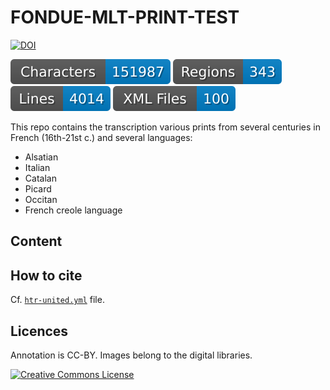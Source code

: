 # FONDUE-MLT-PRINT-TEST

[![DOI](https://zenodo.org/badge/10610961.svg)](https://zenodo.org/badge/latestdoi/10610961)

![characters badge](badges/characters.svg) ![regions badge](badges/regions.svg) ![lines badge](badges/lines.svg) ![files badge](badges/files.svg)

This repo contains the transcription various prints from several centuries in French (16th-21st c.) and several languages:
- Alsatian
- Italian
- Catalan
- Picard
- Occitan
- French creole language


## Content


## How to cite

Cf. [`htr-united.yml`](https://github.com/FoNDUE-HTR/FONDUE-MLT-PRINT-TEST/blob/main/htr-united.yml) file.

## Licences
Annotation is CC-BY. Images belong to the digital libraries.

<a rel="license" href="https://creativecommons.org/licenses/by/2.0"><img alt="Creative Commons License" style="border-width:0" src="https://i.creativecommons.org/l/by/2.0/88x31.png" /></a><br />